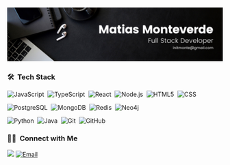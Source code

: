 ![Matias Monteverde Banne](https://raw.githubusercontent.com/initMonte/initMonte/main/assets/Banner-Matias-Monteverde.png)

### 🛠 &nbsp;Tech Stack

  ![JavaScript](https://img.shields.io/badge/-JavaScript-333333?style=flat&logo=javascript)&nbsp;
  ![TypeScript](https://img.shields.io/badge/-TypeScript-333333?style=flat&logo=typescript)&nbsp;
  ![React](https://img.shields.io/badge/-React-333333?style=flat&logo=react)&nbsp;
  ![Node.js](https://img.shields.io/badge/-Node.js-333333?style=flat&logo=node.js)&nbsp;
  ![HTML5](https://img.shields.io/badge/-HTML5-333333?style=flat&logo=HTML5)&nbsp;
  ![CSS](https://img.shields.io/badge/-CSS-333333?style=flat&logo=CSS3&logoColor=1572B6)&nbsp;
  
  ![PostgreSQL](https://img.shields.io/badge/-PostgreSQL-333333?style=flat&logo=postgresql)&nbsp;
  ![MongoDB](https://img.shields.io/badge/-MongoDB-333333?style=flat&logo=mongodb)&nbsp;
  ![Redis](https://img.shields.io/badge/-Redis-333333?style=flat&logo=redis)&nbsp;
  ![Neo4j](https://img.shields.io/badge/-Neo4j-333333?style=flat&logo=neo4j)&nbsp;
  
  ![Python](https://img.shields.io/badge/-Python-333333?style=flat&logo=python)&nbsp;
  ![Java](https://img.shields.io/badge/-Java-333333?style=flat&logo=Java&logoColor=007396)&nbsp;
  ![Git](https://img.shields.io/badge/-Git-333333?style=flat&logo=git)&nbsp;
  ![GitHub](https://img.shields.io/badge/-GitHub-333333?style=flat&logo=github)&nbsp;

### 🤝🏻 &nbsp;Connect with Me

<a href="https://www.linkedin.com/in/matias-monteverde/"><img src="https://img.shields.io/badge/-Matias%20Monteverde-0077B5?style=flat&logo=Linkedin&logoColor=white"/></a>
<a href="mailto:initmonte@gmail.com"><img alt="Email" src="https://img.shields.io/badge/-initmonte@gmail.com-D14836?style=flat&logo=Gmail&logoColor=white"></a>
